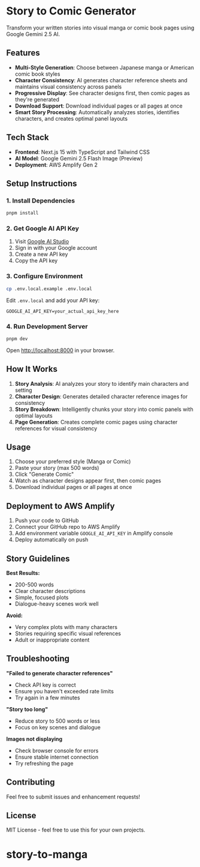 # Story to Comic Generator

Transform your written stories into visual manga or comic book pages using Google Gemini 2.5 AI.

## Features

- **Multi-Style Generation**: Choose between Japanese manga or American comic book styles
- **Character Consistency**: AI generates character reference sheets and maintains visual consistency across panels
- **Progressive Display**: See character designs first, then comic pages as they're generated
- **Download Support**: Download individual pages or all pages at once
- **Smart Story Processing**: Automatically analyzes stories, identifies characters, and creates optimal panel layouts

## Tech Stack

- **Frontend**: Next.js 15 with TypeScript and Tailwind CSS
- **AI Model**: Google Gemini 2.5 Flash Image (Preview)
- **Deployment**: AWS Amplify Gen 2

## Setup Instructions

### 1. Install Dependencies

```bash
pnpm install
```

### 2. Get Google AI API Key

1. Visit [Google AI Studio](https://aistudio.google.com/app/apikey)
2. Sign in with your Google account
3. Create a new API key
4. Copy the API key

### 3. Configure Environment

```bash
cp .env.local.example .env.local
```

Edit `.env.local` and add your API key:

```
GOOGLE_AI_API_KEY=your_actual_api_key_here
```

### 4. Run Development Server

```bash
pnpm dev
```

Open [http://localhost:8000](http://localhost:8000) in your browser.

## How It Works

1. **Story Analysis**: AI analyzes your story to identify main characters and setting
2. **Character Design**: Generates detailed character reference images for consistency
3. **Story Breakdown**: Intelligently chunks your story into comic panels with optimal layouts
4. **Page Generation**: Creates complete comic pages using character references for visual consistency

## Usage

1. Choose your preferred style (Manga or Comic)
2. Paste your story (max 500 words)
3. Click "Generate Comic"
4. Watch as character designs appear first, then comic pages
5. Download individual pages or all pages at once

## Deployment to AWS Amplify

1. Push your code to GitHub
2. Connect your GitHub repo to AWS Amplify
3. Add environment variable `GOOGLE_AI_API_KEY` in Amplify console
4. Deploy automatically on push

## Story Guidelines

**Best Results:**
- 200-500 words
- Clear character descriptions
- Simple, focused plots
- Dialogue-heavy scenes work well

**Avoid:**
- Very complex plots with many characters
- Stories requiring specific visual references
- Adult or inappropriate content

## Troubleshooting

**"Failed to generate character references"**
- Check API key is correct
- Ensure you haven't exceeded rate limits
- Try again in a few minutes

**"Story too long"**
- Reduce story to 500 words or less
- Focus on key scenes and dialogue

**Images not displaying**
- Check browser console for errors
- Ensure stable internet connection
- Try refreshing the page

## Contributing

Feel free to submit issues and enhancement requests!

## License

MIT License - feel free to use this for your own projects.
# story-to-manga
